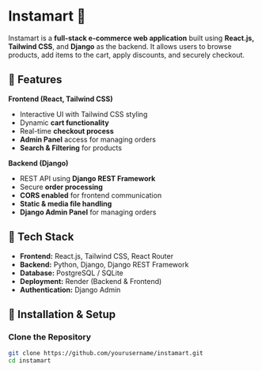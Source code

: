 # Instamart 🛒

Instamart is a **full-stack e-commerce web application** built using **React.js, Tailwind CSS**, and **Django** as the backend. It allows users to browse products, add items to the cart, apply discounts, and securely checkout.

## 📌 Features
**Frontend (React, Tailwind CSS)**
- Interactive UI with Tailwind CSS styling
- Dynamic **cart functionality**
- Real-time **checkout process**
- **Admin Panel** access for managing orders
- **Search & Filtering** for products  

**Backend (Django)**
- REST API using **Django REST Framework**
- Secure **order processing**
- **CORS enabled** for frontend communication
- **Static & media file handling**
- **Django Admin Panel** for managing orders  

## 🚀 Tech Stack
- **Frontend:** React.js, Tailwind CSS, React Router  
- **Backend:** Python, Django, Django REST Framework  
- **Database:** PostgreSQL / SQLite  
- **Deployment:** Render (Backend & Frontend)  
- **Authentication:** Django Admin  

## 🔧 Installation & Setup
### **Clone the Repository**
```bash
git clone https://github.com/yourusername/instamart.git
cd instamart
